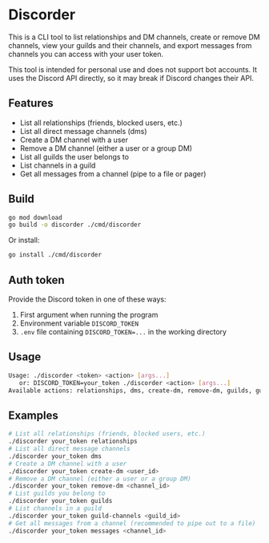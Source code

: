 # Discorder

This is a CLI tool to list relationships and DM channels, create or remove DM channels, view your guilds and their channels, and export messages from channels you can access with your user token.

This tool is intended for personal use and does not support bot accounts. It uses the Discord API directly, so it may break if Discord changes their API.

## Features

- List all relationships (friends, blocked users, etc.)
- List all direct message channels (dms)
- Create a DM channel with a user
- Remove a DM channel (either a user or a group DM)
- List all guilds the user belongs to
- List channels in a guild
- Get all messages from a channel (pipe to a file or pager)

## Build

```bash
go mod download
go build -o discorder ./cmd/discorder
```

Or install:

```bash
go install ./cmd/discorder
```

## Auth token

Provide the Discord token in one of these ways:

1. First argument when running the program
2. Environment variable `DISCORD_TOKEN`
3. `.env` file containing `DISCORD_TOKEN=...` in the working directory

## Usage

```bash
Usage: ./discorder <token> <action> [args...]
   or: DISCORD_TOKEN=your_token ./discorder <action> [args...]
Available actions: relationships, dms, create-dm, remove-dm, guilds, guild-channels, messages
```

## Examples

```bash
# List all relationships (friends, blocked users, etc.)
./discorder your_token relationships
# List all direct message channels
./discorder your_token dms
# Create a DM channel with a user
./discorder your_token create-dm <user_id>
# Remove a DM channel (either a user or a group DM)
./discorder your_token remove-dm <channel_id>
# List guilds you belong to
./discorder your_token guilds
# List channels in a guild
./discorder your_token guild-channels <guild_id>
# Get all messages from a channel (recommended to pipe out to a file)
./discorder your_token messages <channel_id>
```
